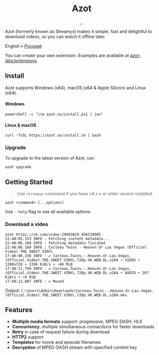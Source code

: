 <p align="center">
  <h1 align="center">Azot</h1>
</p>

<p align="center">
  <a aria-label="Join Discord community" href="https://discord.gg/fHMgAgc7gU">
    <img alt="" src="https://img.shields.io/badge/Discord-server-black?style=flat&logo=Discord&logoColor=white">
  </a>
  <a aria-label="Join Telegram community" href="https://t.me/AzotApp">
    <img alt="" src="https://img.shields.io/badge/Telegram-channel-black?style=flat&logo=Telegram&logoColor=white">
  </a>
  <img alt="" src="https://img.shields.io/github/downloads/azot-labs/azot/latest/total?style=flat&color=black">
  <img alt="" src="https://img.shields.io/github/downloads/azot-labs/azot/total?style=flat&color=black">
</p>

Azot (formerly known as Streamyx) makes it simple, fast and delightful to download videos, so you can watch it offline later.

English • [Pусский](https://github.com/azot-labs/azot/tree/main/README.ru.md)

You can create your own extension. Examples are available at [azot-labs/extensions](https://github.com/azot-labs/extensions).

## Install

Azot supports Windows (x64), macOS (x64 & Apple Silicon) and Linux (x64).

#### Windows

```shell
powershell -c "irm azot.so/install.ps1 | iex"
```

#### Linux & macOS

```shell
curl -fsSL https://azot.so/install.sh | bash
```

### Upgrade

To upgrade to the latest version of Azot, run:

```shell
azot upgrade
```

## Getting Started

> Use `streamyx` command if you have v4.x.x or older version installed.

```shell
azot <command> [...options]
```

Use `--help` flag to see all available options.

### Download a video

```shell
azot https://vk.com/video-29093629_456239905
22:40:05.153 INFO : Fetching content metadata...
22:40:06.168 INFO : Fetching metadata finished
22:40:06.169 INFO : Cocteau Twins - Heaven Or Las Vegas (Official Video) THE SWEET VINYL
17:40:06.330 INFO : ✔ Cocteau.Twins.-.Heaven.Or.Las.Vegas.(Official.Video).THE.SWEET.VINYL.720p.VK.WEB-DL.x264 ∙ VIDEO ∙ 1280x720 ∙ 2296 KiB/s ∙ ~66 MiB
17:40:11.799 INFO : ✔ Cocteau.Twins.-.Heaven.Or.Las.Vegas.(Official.Video).THE.SWEET.VINYL.720p.VK.WEB-DL.x264 ∙ AUDIO ∙ 267 KiB/s ∙ ~8 MiB
17:40:13.007 INFO : ✔ Muxed
```

Output: `C:\Users\Admin\Downloads\Cocteau.Twins.-.Heaven.Or.Las.Vegas.(Official.Video).THE.SWEET.VINYL.720p.VK.WEB-DL.x264.mkv`

## Features

- **Multiple media formats** support: progressive, MPEG-DASH, HLS
- **Concurrency**: multiple simultaneous connections for faster downloads
- **Retry** in case of request failure during download
- **HTTP2** support
- **Templates** for movie and episode filenames
- **Decryption** of MPEG-DASH stream with specified content key
